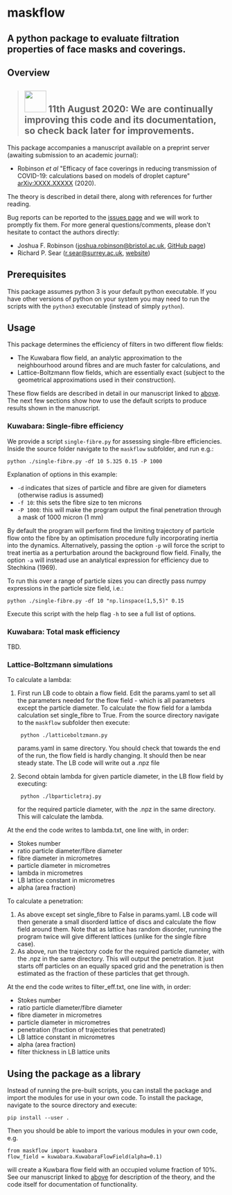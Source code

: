 # maskflow
## A python package to evaluate filtration properties of face masks and coverings.

## Overview

> ## <img src="https://www.emoji.co.uk/files/phantom-open-emojis/symbols-phantom/13025-warning-sign.png" width="50" height="50" /> 11th August 2020: We are continually improving this code and its documentation, so check back later for improvements.

This package accompanies a manuscript available on a preprint server (awaiting submission to an academic journal):

* Robinson *et al* "Efficacy of face coverings in reducing transmission of COVID-19: calculations based on models of droplet capture" [arXiv:XXXX.XXXXX](https://arxiv.org/abs/XXXX.XXXXX) (2020).

The theory is described in detail there, along with references for further reading.

Bug reports can be reported to the [issues page](https://github.com/tranqui/maskflow/issues) and we will work to promptly fix them. For more general questions/comments, please don't hesitate to contact the authors directly:
- Joshua F. Robinson ([joshua.robinson@bristol.ac.uk](mailto:joshua.robinson@bristol.ac.uk), [GitHub page](https://github.com/tranqui))
- Richard P. Sear ([r.sear@surrey.ac.uk](mailto:r.sear@surrey.ac.uk), [website](https://www.richardsear.me))

## Prerequisites

This package assumes python 3 is your default python executable. If you have other versions of python on your system you may need to run the scripts with the `python3` executable (instead of simply `python`).

## Usage

This package determines the efficiency of filters in two different flow fields:
* The Kuwabara flow field, an analytic approximation to the neighbourhood around fibres and are much faster for calculations, and
* Lattice-Boltzmann flow fields, which are essentially exact (subject to the geometrical approximations used in their construction).

These flow fields are described in detail in our manuscript linked to [above](#overview). The next few sections show how to use the default scripts to produce results shown in the manuscript.

### Kuwabara: Single-fibre efficiency

We provide a script `single-fibre.py` for assessing single-fibre efficiencies. Inside the source folder navigate to the `maskflow` subfolder, and run e.g.:

    python ./single-fibre.py -df 10 5.325 0.15 -P 1000

Explanation of options in this example:
- `-d` indicates that sizes of particle and fibre are given for diameters (otherwise radius is assumed)
- `-f 10`: this sets the fibre size to ten microns
- `-P 1000`: this will make the program output the final penetration through a mask of 1000 micron (1 mm)

By default the program will perform find the limiting trajectory of particle flow onto the fibre by an optimisation procedure fully incorporating inertia into the dynamics. Alternatively, passing the option `-p` will force the script to treat inertia as a perturbation around the background flow field. Finally, the option `-a` will instead use an analytical expression for efficiency due to Stechkina (1969).

To run this over a range of particle sizes you can directly pass numpy expressions in the particle size field, i.e.:

    python ./single-fibre.py -df 10 "np.linspace(1,5,5)" 0.15

Execute this script with the help flag `-h` to see a full list of options.

### Kuwabara: Total mask efficiency

TBD.

### Lattice-Boltzmann simulations

To calculate a lambda:

1. First run LB code to obtain a flow field.
Edit the params.yaml to set all the parameters needed for the flow field - which is all parameters except the particle diameter. To calculate the flow field for a lambda calculation set single_fibre to True. From the source directory navigate to the `maskflow` subfolder then execute:

        python ./latticeboltzmann.py

    params.yaml in same directory. You should check that towards the end of the run, the flow field is hardly changing. It should then be near steady state. The LB code will write out a .npz file

2. Second obtain lambda for given particle diameter, in the LB flow field by executing:

        python ./lbparticletraj.py

    for the required particle diameter, with the .npz in the same directory. This will calculate the lambda.

At the end the code writes to lambda.txt, one line with, in order:

* Stokes number
* ratio particle diameter/fibre diameter
* fibre diameter in micrometres
* particle diameter in micrometres
* lambda in micrometres
* LB lattice constant in micrometres
* alpha (area fraction)


To calculate a penetration:

1. As above except set single_fibre to False in params.yaml. LB code will then generate a small disorderd lattice of discs and calculate the flow field around them. Note that as lattice has random disorder, running the program twice will give different lattices (unlike for the single fibre case).
2. As above, run the trajectory code for the required particle diameter, with the .npz in the same directory. This will output the penetration. It just starts off particles on an equally spaced grid and the penetration is then estimated as the fraction of these particles that get through.

At the end the code writes to filter_eff.txt, one line with, in order:

* Stokes number
* ratio particle diameter/fibre diameter
* fibre diameter in micrometres
* particle diameter in micrometres
* penetration (fraction of trajectories that penetrated)
* LB lattice constant in micrometres
* alpha (area fraction)
* filter thickness in LB lattice units

## Using the package as a library

Instead of running the pre-built scripts, you can install the package and import the modules for use in your own code. To install the package, navigate to the source directory and execute:

    pip install --user .

Then you should be able to import the various modules in your own code, e.g.

    from maskflow import kuwabara
    flow_field = kuwabara.KuwabaraFlowField(alpha=0.1)

will create a Kuwbara flow field with an occupied volume fraction of 10%. See our manuscript linked to [above](#overview) for description of the theory, and the code itself for documentation of functionality.
